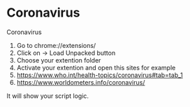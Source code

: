 # Coronavirus
Coronavirus

1. Go to chrome://extensions/
2. Click on -> Load Unpacked  button
3. Choose your extention folder
4. Activate your extention and open this sites for example
5. https://www.who.int/health-topics/coronavirus#tab=tab_1
6. https://www.worldometers.info/coronavirus/

It will show your script logic.
